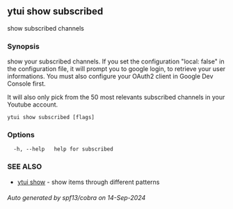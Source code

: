 ## ytui show subscribed

show subscribed channels

### Synopsis


show your subscribed channels.
If you set the configuration "local: false" in the configuration file, it will prompt you to google login,
to retrieve your user informations. You must also configure your OAuth2 client in Google Dev Console first.

It will also only pick from the 50 most relevants subscribed channels in your Youtube account.

```
ytui show subscribed [flags]
```

### Options

```
  -h, --help   help for subscribed
```

### SEE ALSO

* [ytui show](ytui_show.md)	 - show items through different patterns

###### Auto generated by spf13/cobra on 14-Sep-2024
